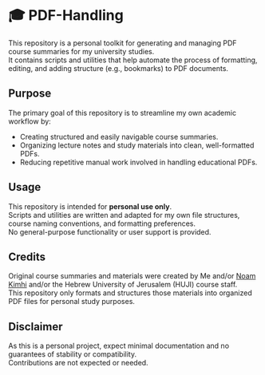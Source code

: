 # 🎓 PDF-Handling

This repository is a personal toolkit for generating and managing PDF course summaries for my university studies. \
It contains scripts and utilities that help automate the process of formatting, editing, and adding structure (e.g., bookmarks) to PDF documents.

## Purpose

The primary goal of this repository is to streamline my own academic workflow by:
- Creating structured and easily navigable course summaries.
- Organizing lecture notes and study materials into clean, well-formatted PDFs.
- Reducing repetitive manual work involved in handling educational PDFs.

## Usage

This repository is intended for **personal use only**. \
Scripts and utilities are written and adapted for my own file structures, course naming conventions, and formatting preferences. \
No general-purpose functionality or user support is provided.

## Credits

Original course summaries and materials were created by Me and/or [Noam Kimhi](https://github.com/noam-kimhi) and/or the Hebrew University of Jerusalem (HUJI) course staff. \
This repository only formats and structures those materials into organized PDF files for personal study purposes.

## Disclaimer

As this is a personal project, expect minimal documentation and no guarantees of stability or compatibility. \
Contributions are not expected or needed.
